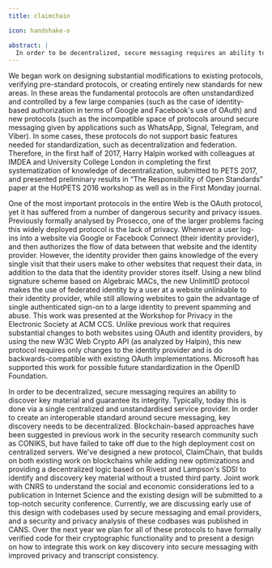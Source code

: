 ```yaml
---
title: claimchain

icon: handshake-o

abstract: |
  In order to be decentralized, secure messaging requires an ability to discover key material and guarantee its integrity. Typically, today this is done via a single centralized and unstandardised service provider. In order to create an interoperable standard around secure messaging, key discovery needs to be decentralized. Blockchain-based approaches have been suggested in previous work in the security research community such as CONIKS, but have failed to take off due to the high deployment cost on centralized servers. We've designed a new protocol, ClaimChain, that builds on both existing work on blockchains while adding new optimizations and providing a decentralized logic based on Rivest and Lampson's SDSI to identify and discovery key material without a trusted third party. Joint work with CNRS to understand the social and economic considerations led to a publication in Internet Science and the existing design will be submitted to a top-notch security conference. Currently, we are discussing early use of this design with codebases used by secure messaging and email providers, and a security and privacy analysis of these codbases was published in CANS. Over the next year we plan for all of these protocols to have formally verified code for their cryptographic functionality and to present a design on how to integrate this work on key discovery into secure messaging with improved privacy and transcript consistency.
---
```


We began work on designing substantial modifications to existing protocols, verifying pre-standard protocols, or creating entirely new standards for new areas. In these areas the fundamental protocols are often unstandardized and controlled by a few large companies (such as the case of identity-based authorization in terms of Google and Facebook's use of OAuth) and new protocols (such as the incompatible space of protocols around secure messaging given by applications such as WhatsApp, Signal, Telegram, and Viber). In some cases, these protocols do not support basic features needed for standardization, such as decentralization and federation. Therefore, in the first half of 2017, Harry Halpin worked with colleagues at IMDEA and University College London in completing the first systematization of knowledge of decentralization, submitted to PETS 2017, and presented preliminary results in “The Responsibility of Open Standards” paper at the HotPETS 2016 workshop as well as in the First Monday journal.

One of the most important protocols in the entire Web is the OAuth protocol, yet it has suffered from a number of dangerous security and privacy issues. Previously formally analysed by Prosecco, one of the larger problems facing this widely deployed protocol is the lack of privacy. Whenever a user log-ins into a website via Google or Facebook Connect (their identity provider), and then authorizes the flow of data between that website and the identity provider. However, the identity provider then gains knowledge of the every single visit that their users make to other websites that request their data, in addition to the data that the identity provider stores itself. Using a new blind signature scheme based on Algebraic MACs, the new UnlimitID protocol makes the use of federated identity by a user at a website unlinkable to their identity provider, while still allowing websites to gain the advantage of single authenticated sign-on to a large identity to prevent spamming and abuse. This work was presented at the Workshop for Privacy in the Electronic Society at ACM CCS. Unlike previous work that requires substantial changes to both websites using OAuth and identity providers, by using the new W3C Web Crypto API (as analyzed by Halpin), this new protocol requires only changes to the identity provider and is do backwards-compatible with existing OAuth implementations. Microsoft has supported this work for possible future standardization in the OpenID Foundation.

In order to be decentralized, secure messaging requires an ability to discover key material and guarantee its integrity. Typically, today this is done via a single centralized and unstandardised service provider. In order to create an interoperable standard around secure messaging, key discovery needs to be decentralized. Blockchain-based approaches have been suggested in previous work in the security research community such as CONIKS, but have failed to take off due to the high deployment cost on centralized servers. We've designed a new protocol, ClaimChain, that builds on both existing work on blockchains while adding new optimizations and providing a decentralized logic based on Rivest and Lampson's SDSI to identify and discovery key material without a trusted third party. Joint work with CNRS to understand the social and economic considerations led to a publication in Internet Science and the existing design will be submitted to a top-notch security conference. Currently, we are discussing early use of this design with codebases used by secure messaging and email providers, and a security and privacy analysis of these codbases was published in CANS. Over the next year we plan for all of these protocols to have formally verified code for their cryptographic functionality and to present a design on how to integrate this work on key discovery into secure messaging with improved privacy and transcript consistency.
